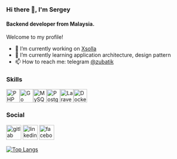 ### Hi there 👋,  I'm Sergey
#### Backend developer from Malaysia.
Welcome to my profile!

- 🔭 I’m currently working on [Xsolla](https://xsolla.com) 
- 🌱 I’m currently learning application architecture, design pattern 
- 📫 How to reach me: telegram [@zubatik](tg://resolve?domain=zubatik)

### Skills 
<p align="left">
<a href="https://www.php.net/" target="_blank" rel="noreferrer"><img src="https://raw.githubusercontent.com/danielcranney/readme-generator/main/public/icons/skills/php-colored.svg" width="36" height="36" alt="PHP" /></a><a href="https://go.dev/doc/" target="_blank" rel="noreferrer"><img src="https://raw.githubusercontent.com/danielcranney/readme-generator/main/public/icons/skills/go-colored.svg" width="36" height="36" alt="Go" /></a><a href="https://www.mysql.com/" target="_blank" rel="noreferrer"><img src="https://raw.githubusercontent.com/danielcranney/readme-generator/main/public/icons/skills/mysql-colored.svg" width="36" height="36" alt="MySQL" /></a><a href="https://www.postgresql.org/" target="_blank" rel="noreferrer"><img src="https://raw.githubusercontent.com/danielcranney/readme-generator/main/public/icons/skills/postgresql-colored.svg" width="36" height="36" alt="PostgreSQL" /></a><a href="https://laravel.com/" target="_blank" rel="noreferrer"><img src="https://raw.githubusercontent.com/danielcranney/readme-generator/main/public/icons/skills/laravel-colored.svg" width="36" height="36" alt="Laravel" /></a><a href="https://www.docker.com/" target="_blank" rel="noreferrer"><img src="https://raw.githubusercontent.com/danielcranney/readme-generator/main/public/icons/skills/docker-colored.svg" width="36" height="36" alt="Docker" /></a>
</p>
                    
### Social
[<img src='https://cdn.jsdelivr.net/npm/simple-icons@3.0.1/icons/gitlab.svg' alt='gitlab' height='40'>](https://gitlab.com/Zubatik) [<img src='https://raw.githubusercontent.com/danielcranney/readme-generator/main/public/icons/socials/linkedin-dark.svg' alt='linkedin' height='40'>](https://www.linkedin.com/in/sergey-zubanov-068b2a134)  [<img src='https://cdn.jsdelivr.net/npm/simple-icons@3.0.1/icons/facebook.svg' alt='facebook' height='40'>](https://www.facebook.com/https://www.facebook.com/serjzubanov) 

[![Top Langs](https://github-readme-stats.vercel.app/api/top-langs/?username=SZubanov&layout=compact)](https://github.com/anuraghazra/github-readme-stats)

